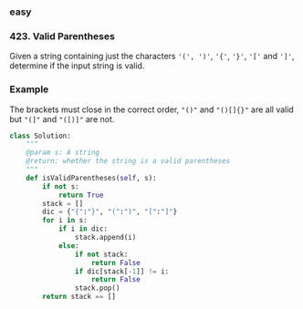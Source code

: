 ### easy

### 423. Valid Parentheses

Given a string containing just the characters `'(', ')'`, `'{'`, `'}'`, `'['` and `']'`, determine if the input string is valid.

### Example

The brackets must close in the correct order, `"()"` and `"()[]{}"` are all valid but `"(]"` and `"([)]"` are not.

```python
class Solution:
    """
    @param s: A string
    @return: whether the string is a valid parentheses
    """
    def isValidParentheses(self, s):
        if not s:
            return True
        stack = []
        dic = {"{":"}", "(":")", "[":"]"}
        for i in s:
            if i in dic:
                stack.append(i)
            else:
                if not stack:
                    return False
                if dic[stack[-1]] != i:
                    return False
                stack.pop()
        return stack == []
```

